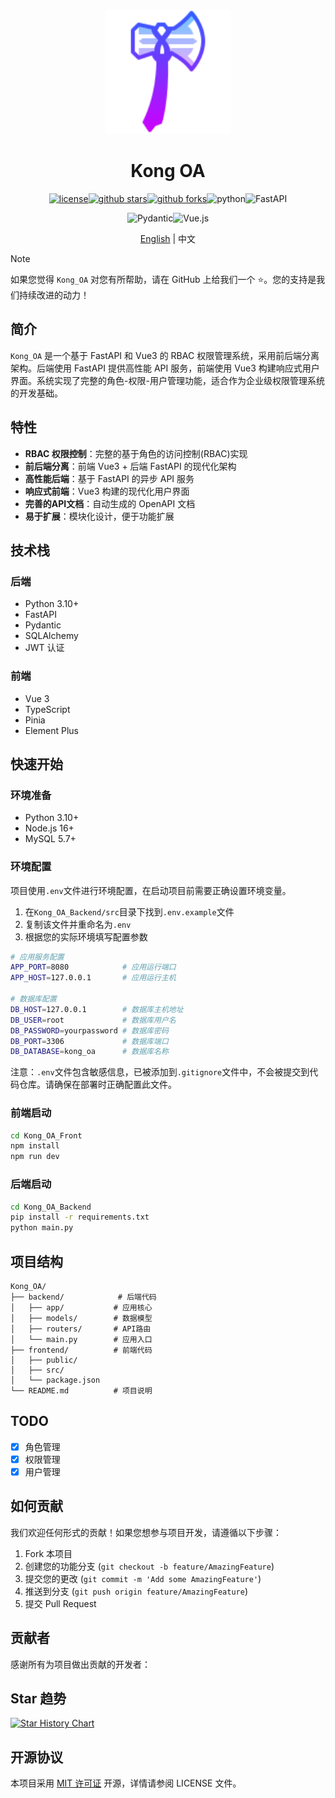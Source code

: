 <p align="center">
  <a href="https://github.com/cyclone-mind/Kong_OA/"><img src="Kong_OA_Front\public\favicon.svg" width="200" height="200" alt="github"></a>
</p>

<div align="center">

# Kong OA

[![license](https://img.shields.io/badge/license-MIT-green.svg)](./LICENSE)[![github stars](https://img.shields.io/github/stars/cyclone-mind/Kong_OA)](https://github.com/cyclone-mind/Kong_OA)[![github forks](https://img.shields.io/github/forks/cyclone-mind/Kong_OA)](https://github.com/cyclone-mind/Kong_OA)![python](https://img.shields.io/badge/python-3.10+-blue?logo=python&logoColor=edb641)![FastAPI](https://img.shields.io/badge/FastAPI-005571?logo=fastapi&logoColor=white)

![Pydantic](https://img.shields.io/badge/Pydantic-005571?logo=pydantic&logoColor=white)![Vue.js](https://img.shields.io/badge/Vue.js-35495E?logo=vue.js&logoColor=4FC08D)


<span><a href="./README.en.md">English</a> | 中文</span>

</div>

> [!NOTE]
> 如果您觉得 `Kong_OA` 对您有所帮助，请在 GitHub 上给我们一个 ⭐️。您的支持是我们持续改进的动力！

## 简介

`Kong_OA` 是一个基于 FastAPI 和 Vue3 的 RBAC 权限管理系统，采用前后端分离架构。后端使用 FastAPI 提供高性能 API 服务，前端使用 Vue3 构建响应式用户界面。系统实现了完整的角色-权限-用户管理功能，适合作为企业级权限管理系统的开发基础。

## 特性

- **RBAC 权限控制**：完整的基于角色的访问控制(RBAC)实现
- **前后端分离**：前端 Vue3 + 后端 FastAPI 的现代化架构
- **高性能后端**：基于 FastAPI 的异步 API 服务
- **响应式前端**：Vue3 构建的现代化用户界面
- **完善的API文档**：自动生成的 OpenAPI 文档
- **易于扩展**：模块化设计，便于功能扩展

## 技术栈

### 后端

- Python 3.10+
- FastAPI
- Pydantic
- SQLAlchemy
- JWT 认证

### 前端

- Vue 3
- TypeScript
- Pinia
- Element Plus

## 快速开始

### 环境准备

- Python 3.10+
- Node.js 16+
- MySQL 5.7+

### 环境配置

项目使用`.env`文件进行环境配置，在启动项目前需要正确设置环境变量。

1. 在`Kong_OA_Backend/src`目录下找到`.env.example`文件
2. 复制该文件并重命名为`.env`
3. 根据您的实际环境填写配置参数

```bash
# 应用服务配置
APP_PORT=8080            # 应用运行端口
APP_HOST=127.0.0.1       # 应用运行主机

# 数据库配置
DB_HOST=127.0.0.1        # 数据库主机地址
DB_USER=root             # 数据库用户名
DB_PASSWORD=yourpassword # 数据库密码
DB_PORT=3306             # 数据库端口
DB_DATABASE=kong_oa      # 数据库名称
```

注意：`.env`文件包含敏感信息，已被添加到`.gitignore`文件中，不会被提交到代码仓库。请确保在部署时正确配置此文件。

### 前端启动

```bash
cd Kong_OA_Front
npm install
npm run dev
```

### 后端启动

```bash
cd Kong_OA_Backend
pip install -r requirements.txt
python main.py
```

## 项目结构

```text
Kong_OA/
├── backend/            # 后端代码
│   ├── app/           # 应用核心
│   ├── models/        # 数据模型
│   ├── routers/       # API路由
│   └── main.py        # 应用入口
├── frontend/          # 前端代码
│   ├── public/        
│   ├── src/
│   └── package.json
└── README.md          # 项目说明
```

## TODO

- [x] 角色管理
- [x] 权限管理
- [x] 用户管理

## 如何贡献

我们欢迎任何形式的贡献！如果您想参与项目开发，请遵循以下步骤：

1. Fork 本项目
2. 创建您的功能分支 (`git checkout -b feature/AmazingFeature`)
3. 提交您的更改 (`git commit -m 'Add some AmazingFeature'`)
4. 推送到分支 (`git push origin feature/AmazingFeature`)
5. 提交 Pull Request

## 贡献者

感谢所有为项目做出贡献的开发者：

## Star 趋势

[![Star History Chart](https://api.star-history.com/svg?repos=cyclone-mind/Kong_OA&type=Date)](https://star-history.com/#cyclone-mind/Kong_OA&Date)

## 开源协议

本项目采用 [MIT 许可证](./LICENSE) 开源，详情请参阅 LICENSE 文件。
